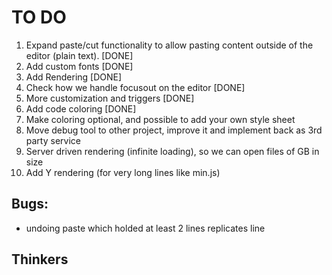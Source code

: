 # TO DO

1. Expand paste/cut functionality to allow pasting content outside of the editor (plain text). [DONE]
2. Add custom fonts [DONE]
3. Add Rendering [DONE]
4. Check how we handle focusout on the editor [DONE]
5. More customization and triggers [DONE]
6. Add code coloring [DONE]
7. Make coloring optional, and possible to add your own style sheet
7. Move debug tool to other project, improve it and implement back as 3rd party service
8. Server driven rendering (infinite loading), so we can open files of GB in size
9. Add Y rendering (for very long lines like min.js)


## Bugs:
- undoing paste which holded at least 2 lines replicates line

## Thinkers
